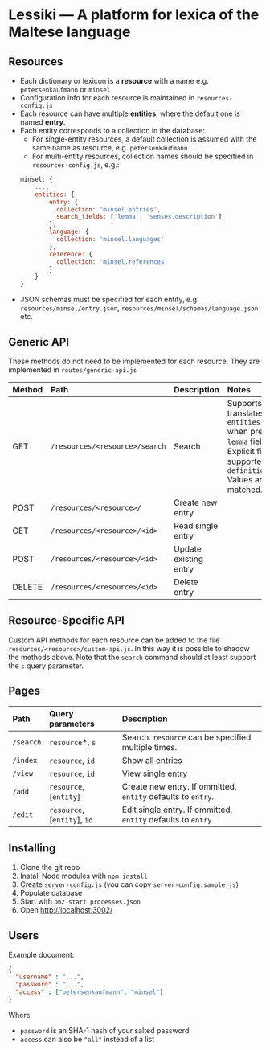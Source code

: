 # Lessiki — A platform for lexica of the Maltese language

## Resources

- Each dictionary or lexicon is a **resource** with a name e.g. `petersenkaufmann` or `minsel`
- Configuration info for each resource is maintained in `resources-config.js`
- Each resource can have multiple **entities**, where the default one is named **entry**.
- Each entity corresponds to a collection in the database:
  - For single-entity resources, a default collection is assumed with the same name as resource, e.g. `petersenkaufmann`
  - For multi-entity resources, collection names should be specified in `resources-config.js`, e.g.:
  ```js
  minsel: {
      ...,
      entities: {
          entry: {
            collection: 'minsel.entries',
            search_fields: ['lemma', 'senses.description']
          },
          language: {
            collection: 'minsel.languages'
          },
          reference: {
            collection: 'minsel.references'
          }
      }
  }
  ```
- JSON schemas must be specified for each entity, e.g. `resources/minsel/entry.json`, `resources/minsel/schemas/language.json` etc.

## Generic API

These methods do not need to be implemented for each resource.
They are implemented in `routes/generic-api.js`

| Method | Path                           | Description           | Notes                                                                                                                                                                                                                                       |
|:-------|:-------------------------------|:----------------------|:--------------------------------------------------------------------------------------------------------------------------------------------------------------------------------------------------------------------------------------------|
| GET    | `/resources/<resource>/search` | Search                | Supports `s` parameter which translates to fields in `entities.entry.search_fields` when present, else just the `lemma` field.<br/>Explicit field names also supported, e.g. `?definitions.gloss=Fleisch`<br/>Values are substring-matched. |
| POST   | `/resources/<resource>/`       | Create new entry      |                                                                                                                                                                                                                                             |
| GET    | `/resources/<resource>/<id>`   | Read single entry     |                                                                                                                                                                                                                                             |
| POST   | `/resources/<resource>/<id>`   | Update existing entry |                                                                                                                                                                                                                                             |
| DELETE | `/resources/<resource>/<id>`   | Delete entry          |                                                                                                                                                                                                                                             |

## Resource-Specific API

Custom API methods for each resource can be added to the file `resources/<resource>/custom-api.js`.
In this way it is possible to shadow the methods above.
Note that the `search` command should at least support the `s` query parameter.

## Pages

| Path      | Query parameters             | Description                                                   |
|:----------|:-----------------------------|:--------------------------------------------------------------|
| `/search` | `resource`*, `s`             | Search. `resource` can be specified multiple times.           |
| `/index`  | `resource`, `id`             | Show all entries                                              |
| `/view`   | `resource`, `id`             | View single entry                                             |
| `/add`    | `resource`, [`entity`]       | Create new entry. If ommitted, `entity` defaults to `entry`.  |
| `/edit`   | `resource`, [`entity`], `id` | Edit single entry. If ommitted, `entity` defaults to `entry`. |

## Installing

1. Clone the git repo
1. Install Node modules with `npm install`
1. Create `server-config.js` (you can copy `server-config.sample.js`)
1. Populate database
1. Start with `pm2 start processes.json`
1. Open <http://localhost:3002/>

## Users

Example document:

```json
{
  "username" : "...",
  "password" : "...",
  "access" : ["petersenkaufmann", "minsel"]
}
```

Where
 - `password` is an SHA-1 hash of your salted password
 - `access` can also be `"all"` instead of a list
